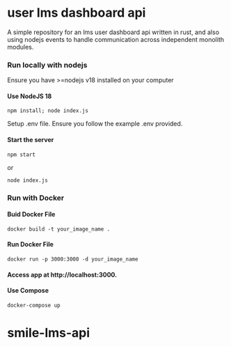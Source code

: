 
# user lms dashboard api

A simple repository for an lms user dashboard api written in rust, and also using nodejs events to handle communication across independent monolith modules.

### Run locally with nodejs

Ensure you have >=nodejs v18 installed on your computer
#### Use NodeJS 18
```
npm install; node index.js
```

Setup .env file. Ensure you follow the example .env provided.

#### Start the server
```
npm start
```
or
```
node index.js
```


### Run with Docker
#### Buid Docker File
```
docker build -t your_image_name .
```

#### Run Docker File
```
docker run -p 3000:3000 -d your_image_name
```

#### Access app at http://localhost:3000.


#### Use Compose
```
docker-compose up
```





# smile-lms-api
